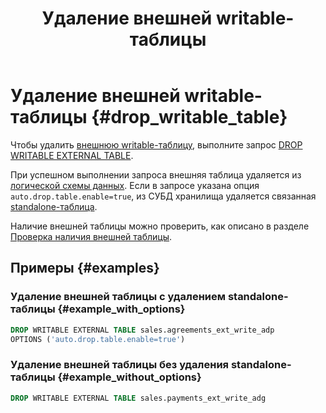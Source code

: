 ﻿---
layout: default
title: Удаление внешней writable-таблицы
nav_order: 12.6
parent: Управление схемой данных
grand_parent: Работа с системой
has_children: false
---

# Удаление внешней writable-таблицы {#drop_writable_table}

Чтобы удалить [внешнюю writable-таблицу](../../../overview/main_concepts/external_table/external_table.md#writable_table), 
выполните запрос [DROP WRITABLE EXTERNAL TABLE](../../../reference/sql_plus_requests/DROP_WRITABLE_EXTERNAL_TABLE/DROP_WRITABLE_EXTERNAL_TABLE.md). 

При успешном выполнении запроса внешняя таблица удаляется из 
[логической схемы данных](../../../overview/main_concepts/logical_schema/logical_schema.md). Если в запросе указана 
опция `auto.drop.table.enable=true`, из СУБД хранилища удаляется связанная 
[standalone-таблица](../../../overview/main_concepts/standalone_table/standalone_table.md).

Наличие внешней таблицы можно проверить, как описано в разделе 
[Проверка наличия внешней таблицы](../entity_presence_check/entity_presence_check.md#ext_table_check).

## Примеры {#examples}

### Удаление внешней таблицы с удалением standalone-таблицы {#example_with_options}

```sql
DROP WRITABLE EXTERNAL TABLE sales.agreements_ext_write_adp
OPTIONS ('auto.drop.table.enable=true')
```

### Удаление внешней таблицы без удаления standalone-таблицы {#example_without_options}

```sql
DROP WRITABLE EXTERNAL TABLE sales.payments_ext_write_adg
```